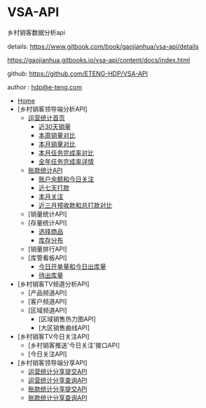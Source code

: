 # VSA-API
乡村销客数据分析api

details:
https://www.gitbook.com/book/gaojianhua/vsa-api/details  

https://gaojianhua.gitbooks.io/vsa-api/content/docs/index.html

github:
https://github.com/ETENG-HDP/VSA-API

author : 
hdp@e-teng.com

* [Home](docs/index.md)
* [乡村销客领导端分析API]  
	* [运营统计首页](docs/yuyingtongji.md)  
		* [近30天销量](docs/yunyingtongji-1.md)
		* [本周销量对比](docs/yunyingtongji-2.md)
		* [本月销量对比](docs/yunyingtongji-3.md)
		* [本月任务完成率对比](docs/yunyingtongji-4.md)
		* [全年任务完成率详情](docs/yunyingtongji-5.md)
	* [账款统计API](docs/money.md)
		* [账户余额和今日关注](docs/money1.md)
		* [近七天打款](docs/money2.md)
		* [本月关注](docs/money3.md)  
		* [近三月预收款和总打款对比](docs/money4.md)  
	* [销量统计API]  
	* [存量统计API]  
		* [选择商品](docs/stockdistribution1.md)  
		* [库存分布](docs/stockdistribution2.md)  
	* [销量排行API]  
	* [库管看板API]  
		* [今日开单量和今日出库量](docs/storekeeper1.md)  
		* [待出库量](docs/storekeeper2.md)  
* [乡村销客TV频道分析API]  
	* [产品频道API]  
	* [客户频道API]  
	* [区域频道API]  
		* [区域销售热力图API]  
		* [大区销售曲线API]  
* [乡村销客TV今日关注API]  
	* [乡村销客推送'今日关注'接口API]  
	* [今日关注API]  
* [乡村销客领导端分享API]  
	* [运营统计分享提交API](docs/yuyingtongji-share1.md)
	* [运营统计分享查询API](docs/yunyingtongji-share2.md)
	* [账款统计分享提交API](docs/money-share1.md)
	* [账款统计分享查询API](docs/money-share2.md)
